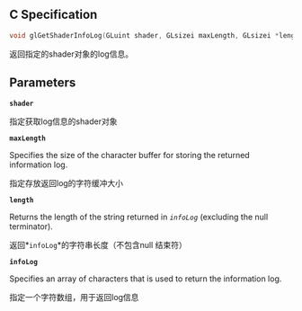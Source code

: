 ## C Specification

```c
void glGetShaderInfoLog(GLuint shader, GLsizei maxLength, GLsizei *length, GLchar *infoLog);
```

返回指定的shader对象的log信息。

## Parameters

**`shader`**

指定获取log信息的shader对象

**`maxLength`**

Specifies the size of the character buffer for storing the returned information log.

指定存放返回log的字符缓冲大小

**`length`**

Returns the length of the string returned in *`infoLog`* (excluding the null terminator).

返回*`infoLog`*的字符串长度（不包含null 结束符）

**`infoLog`**

Specifies an array of characters that is used to return the information log.

指定一个字符数组，用于返回log信息

